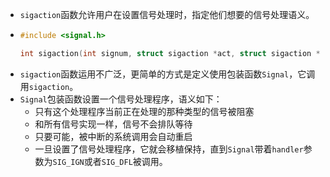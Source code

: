 - `sigaction`函数允许用户在设置信号处理时，指定他们想要的信号处理语义。
- ```C
  #include <signal.h>
  
  int sigaction(int signum, struct sigaction *act, struct sigaction *oldact);
  ```
- `sigaction`函数运用不广泛，更简单的方式是定义使用包装函数`Signal`，它调用`sigaction`。
- `Signal`包装函数设置一个信号处理程序，语义如下：
	- 只有这个处理程序当前正在处理的那种类型的信号被阻塞
	- 和所有信号实现一样，信号不会排队等待
	- 只要可能，被中断的系统调用会自动重启
	- 一旦设置了信号处理程序，它就会移植保持，直到`Signal`带着`handler`参数为`SIG_IGN`或者`SIG_DFL`被调用。
